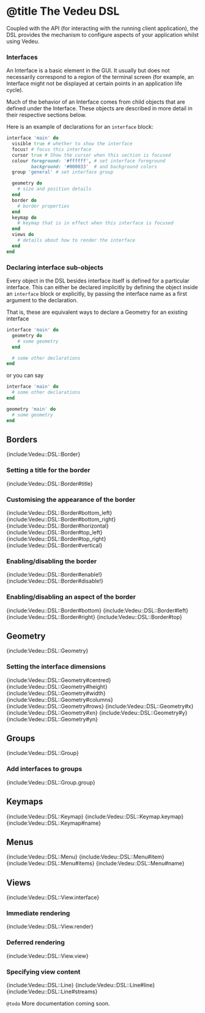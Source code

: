 # @title The Vedeu DSL

Coupled with the API (for interacting with the running client application), the
 DSL provides the mechanism to configure aspects of your application whilst
 using Vedeu.

### Interfaces

An Interface is a basic element in the GUI. It usually but does not necessarily
correspond to a region of the terminal screen (for example, an Interface might
not be displayed at certain points in an application life cycle).

Much of the behavior of an Interface comes from child objects that are defined
under the Interface. These objects are described in more detail in their
respective sections below.

Here is an example of declarations for an `interface` block:

```ruby
interface 'main' do
  visible true # whether to show the interface
  focus! # focus this interface
  cursor true # Show the cursor when this section is focused
  colour foreground: '#ffffff', # set interface foreground
         background: '#000033'  # and background colors
  group 'general' # set interface group

  geometry do
    # size and position details
  end
  border do
    # border properties
  end
  keymap do
    # keymap that is in effect when this interface is focused
  end
  views do
    # details about how to render the interface
  end
end
```

### Declaring interface sub-objects

Every object in the DSL besides interface itself is defined for a particular
interface. This can either be declared implicitly by defining the object inside
an `interface` block or explicitly, by passing the interface name as a first
argument to the declaration.

That is, these are equivalent ways to declare a Geometry for an existing
interface

```ruby
interface 'main' do
  geometry do
    # some geometry
  end

  # some other declarations
end
```

or you can say

```ruby
interface 'main' do
  # some other declarations
end

geometry 'main' do
  # some geometry
end
```

## Borders

{include:Vedeu::DSL::Border}

### Setting a title for the border

{include:Vedeu::DSL::Border#title}

### Customising the appearance of the border

{include:Vedeu::DSL::Border#bottom_left}
{include:Vedeu::DSL::Border#bottom_right}
{include:Vedeu::DSL::Border#horizontal}
{include:Vedeu::DSL::Border#top_left}
{include:Vedeu::DSL::Border#top_right}
{include:Vedeu::DSL::Border#vertical}

### Enabling/disabling the border

{include:Vedeu::DSL::Border#enable!}
{include:Vedeu::DSL::Border#disable!}

### Enabling/disabling an aspect of the border

{include:Vedeu::DSL::Border#bottom}
{include:Vedeu::DSL::Border#left}
{include:Vedeu::DSL::Border#right}
{include:Vedeu::DSL::Border#top}

## Geometry

{include:Vedeu::DSL::Geometry}

### Setting the interface dimensions

{include:Vedeu::DSL::Geometry#centred}
{include:Vedeu::DSL::Geometry#height}
{include:Vedeu::DSL::Geometry#width}
{include:Vedeu::DSL::Geometry#columns}
{include:Vedeu::DSL::Geometry#rows}
{include:Vedeu::DSL::Geometry#x}
{include:Vedeu::DSL::Geometry#xn}
{include:Vedeu::DSL::Geometry#y}
{include:Vedeu::DSL::Geometry#yn}

## Groups

{include:Vedeu::DSL::Group}

### Add interfaces to groups

{include:Vedeu::DSL::Group.group}

## Keymaps

{include:Vedeu::DSL::Keymap}
{include:Vedeu::DSL::Keymap.keymap}
{include:Vedeu::DSL::Keymap#name}

## Menus

{include:Vedeu::DSL::Menu}
{include:Vedeu::DSL::Menu#item}
{include:Vedeu::DSL::Menu#items}
{include:Vedeu::DSL::Menu#name}

## Views

{include:Vedeu::DSL::View.interface}

### Immediate rendering

{include:Vedeu::DSL::View.render}

### Deferred rendering

{include:Vedeu::DSL::View.view}

### Specifying view content

{include:Vedeu::DSL::Line}
{include:Vedeu::DSL::Line#line}
{include:Vedeu::DSL::Line#streams}

`@todo` More documentation coming soon.

